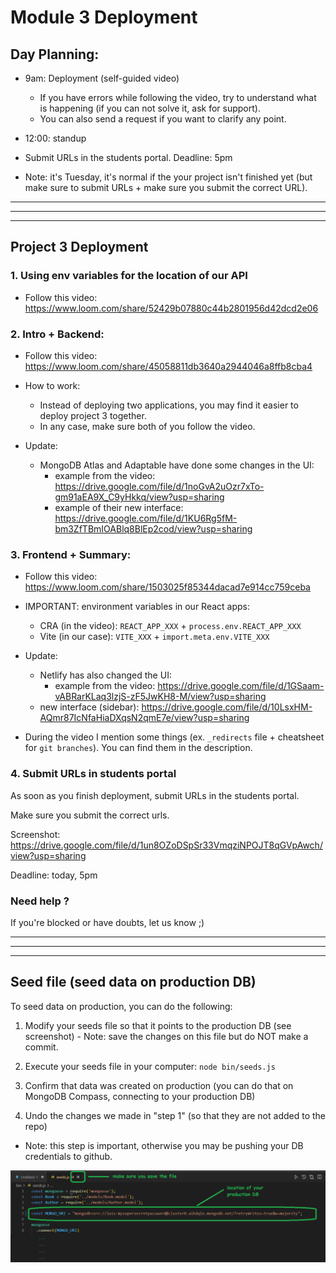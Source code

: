 
# Module 3 Deployment

<!--

Status: 

Slides (shown in the video): https://docs.google.com/presentation/d/19VRo2Bjae3q8b5wNCMKpEG-DrlDN_4Z3-XdHcP4CHZo/edit?usp=sharing


todo: record new video or update to take into account a few updates
- how we will work: ask both students to follow video together (instead of deploying 2 apps)
- current video mentions multiple times that they already have an account from m2 (not anymore since m2-m3 swap)
- ui changes (atlas, netlify)
- video 3: environment variables Vite (towards the beginning)


-->





## Day Planning:

- 9am: Deployment (self-guided video)
  - If you have errors while following the video, try to understand what is happening (if you can not solve it, ask for support).
  - You can also send a request if you want to clarify any point.

- 12:00: standup

- Submit URLs in the students portal. Deadline: 5pm


- Note: it's Tuesday, it's normal if the your project isn't finished yet (but make sure to submit URLs + make sure you submit the correct URL).



---
---
---


## Project 3 Deployment

### 1. Using env variables for the location of our API

- Follow this video: https://www.loom.com/share/52429b07880c44b2801956d42dcd2e06


### 2. Intro + Backend:

- Follow this video: https://www.loom.com/share/45058811db3640a2944046a8ffb8cba4

- How to work: 
  - Instead of deploying two applications, you may find it easier to deploy project 3 together.
  - In any case, make sure both of you follow the video.

- Update: 
  - MongoDB Atlas and Adaptable have done some changes in the UI:
    - example from the video: https://drive.google.com/file/d/1noGvA2uOzr7xTo-gm91aEA9X_C9yHkkq/view?usp=sharing
    - example of their new interface: https://drive.google.com/file/d/1KU6Rg5fM-bm3ZfTBmIOABlq8BlEp2cod/view?usp=sharing



### 3. Frontend + Summary:

- Follow this video: https://www.loom.com/share/1503025f85344dacad7e914cc759ceba


- IMPORTANT: environment variables in our React apps:
  - CRA (in the video): `REACT_APP_XXX` + `process.env.REACT_APP_XXX`
  - Vite (in our case): `VITE_XXX` + `import.meta.env.VITE_XXX`


- Update:
  - Netlify has also changed the UI:
    - example from the video: https://drive.google.com/file/d/1GSaam-vABRarKLaq3lzjS-zF5JwKH8-M/view?usp=sharing
  - new interface (sidebar): https://drive.google.com/file/d/10LsxHM-AQmr87IcNfaHiaDXqsN2qmE7e/view?usp=sharing


- During the video I mention some things (ex. `_redirects` file + cheatsheet for `git branches`). You can find them in the description.



### 4. Submit URLs in students portal


As soon as you finish deployment, submit URLs in the students portal.

Make sure you submit the correct urls. 

Screenshot: https://drive.google.com/file/d/1un8OZoDSpSr33VmqziNPOJT8qGVpAwch/view?usp=sharing

Deadline: today, 5pm



### Need help ?

If you're blocked or have doubts, let us know ;)




---
---
---





## Seed file (seed data on production DB)

<!-- @LT: share instructions on Slack (no need to demo) -->
<!-- @todo: create a gist -->


To seed data on production, you can do the following:

  1. Modify your seeds file so that it points to the production DB (see screenshot)
    - Note: save the changes on this file but do NOT make a commit.

  2. Execute your seeds file in your computer: `node bin/seeds.js`

  3. Confirm that data was created on production (you can do that on MongoDB Compass, connecting to your production DB)

  4. Undo the changes we made in "step 1" (so that they are not added to the repo)
  - Note: this step is important, otherwise you may be pushing your DB credentials to github.

  
![Seed on production](../media/images/seed-adaptable.png)


